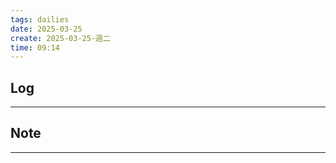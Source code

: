 ```yaml
---
tags: dailies  
date: 2025-03-25
create: 2025-03-25-週二
time: 09:14
---
```

## Log
---


## Note
---

